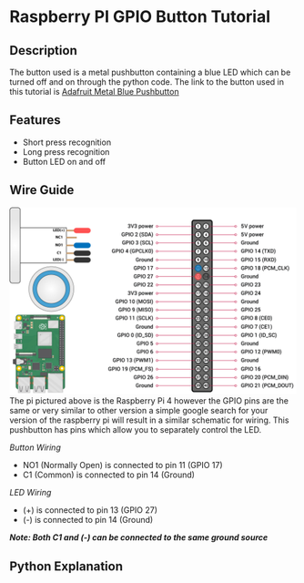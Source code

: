 # Raspberry PI GPIO Button Tutorial
## Description
The button used is a metal pushbutton containing a blue LED which can be turned off and on through the python code. The link to the button used in this tutorial is [Adafruit Metal Blue Pushbutton](https://www.adafruit.com/product/481)

## Features
- Short press recognition 
- Long press recognition
- Button LED on and off 

## Wire Guide
![wiringButton](Button_Wiring.png)
The pi pictured above is the Raspberry Pi 4 however the GPIO pins are the same or very similar to other version a simple google search for your version of the raspberry pi will result in a similar schematic for wiring. This pushbutton has pins which allow you to separately control the LED. 

*Button Wiring*

- NO1 (Normally Open) is connected to pin 11 (GPIO 17)
- C1 (Common) is connected to pin 14 (Ground)

*LED Wiring*

- (+) is connected to pin 13 (GPIO 27)
- (-) is connected to pin 14 (Ground)

***Note: Both C1 and (-) can be connected to the same ground source***

## Python Explanation 

